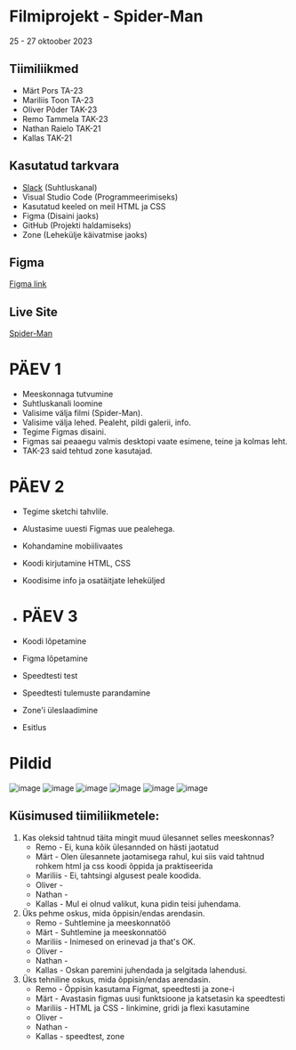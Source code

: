 # Filmiprojekt - Spider-Man
25 - 27 oktoober 2023

## Tiimiliikmed

- Märt Pors TA-23
- Mariliis Toon TA-23
- Oliver Põder TAK-23
- Remo Tammela TAK-23
- Nathan Raielo TAK-21
- Kallas TAK-21

## Kasutatud tarkvara
- [Slack](https://slack.com/) (Suhtluskanal)
- Visual Studio Code (Programmeerimiseks)
- Kasutatud keeled on meil HTML ja CSS
- Figma (Disaini jaoks)
- GitHub (Projekti haldamiseks)
- Zone (Lehekülje käivatmise jaoks)

## Figma
[Figma link](https://www.figma.com/file/7z7EWpWVouyBCowTNOfUCe/Spiderman?type=design&node-id=0%3A1&mode=design&t=JNK6ip5d5KxB3djy-1)

## Live Site 

[Spider-Man](https://tak23tammela.itmajakas.ee/spiderman/index.html)

# PÄEV 1

- Meeskonnaga tutvumine
- Suhtluskanali loomine
- Valisime välja filmi (Spider-Man).
- Valisime välja lehed. Pealeht, pildi galerii, info.
- Tegime Figmas disaini.
- Figmas sai peaaegu valmis desktopi vaate esimene, teine ja kolmas leht.
- TAK-23 said tehtud zone kasutajad.

# PÄEV 2

- Tegime sketchi tahvlile.
- Alustasime uuesti Figmas uue pealehega.
- Kohandamine mobiilivaates
- Koodi kirjutamine HTML, CSS
- Koodisime info ja osatäitjate leheküljed

- # PÄEV 3

- Koodi lõpetamine
- Figma lõpetamine
- Speedtesti test
- Speedtesti tulemuste parandamine
- Zone'i üleslaadimine
- Esitlus

# Pildid


![image](https://github.com/ZL-I/spiderman/assets/144334389/963d043b-65de-4d3b-adce-c5c0c7f490be)
![image](https://github.com/ZL-I/spiderman/assets/144334389/ea7c185f-07e8-4f58-8664-4df547a708a8)
![image](https://github.com/ZL-I/spiderman/assets/144334389/c428b9e4-0970-4042-8ed2-5baa89540317)
![image](https://github.com/ZL-I/spiderman/assets/104862738/b54d7105-6e54-4538-ab06-ed1a0e93f46d)
![image](https://github.com/ZL-I/spiderman/assets/104862738/0938df9a-2694-43cd-a64e-0af054eb40a1)
![image](https://github.com/ZL-I/spiderman/assets/104862738/747965c9-91e9-4e7b-bc33-f30d37a83cda)

## Küsimused tiimiliikmetele:
1. Kas oleksid tahtnud täita mingit muud ülesannet selles meeskonnas?
   * Remo - Ei, kuna kõik ülesannded on hästi jaotatud
   * Märt - Olen ülesannete jaotamisega rahul, kui siis vaid tahtnud rohkem html ja css koodi õppida ja praktiseerida
   * Mariliis - Ei, tahtsingi algusest peale koodida.
   * Oliver -
   * Nathan -
   * Kallas - Mul ei olnud valikut, kuna pidin teisi juhendama.
2. Üks pehme oskus, mida õppisin/endas arendasin.
   * Remo - Suhtlemine ja meeskonnatöö
   * Märt - Suhtlemine ja meeskonnatöö
   * Mariliis - Inimesed on erinevad ja that's OK.
   * Oliver -
   * Nathan -
   * Kallas - Oskan paremini juhendada ja selgitada lahendusi.
3. Üks tehniline oskus, mida õppisin/endas arendasin.
   * Remo - Õppisin kasutama Figmat, speedtesti ja zone-i
   * Märt - Avastasin figmas uusi funktsioone ja katsetasin ka speedtesti
   * Mariliis - HTML ja CSS - linkimine, gridi ja flexi kasutamine
   * Oliver -
   * Nathan -
   * Kallas - speedtest, zone

